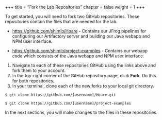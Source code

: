 +++
title = "Fork the Lab Repositories"
chapter = false
weight = 1
+++


To get started, you will need to fork two GitHub repositories. These repositories contain the files that are needed for the lab.

- https://github.com/shimib/Hoare - Contains our JFrog pipelines for configuring our Artifactory server and building our Java webapp and NPM user interface.

- https://github.com/shimib/project-examples - Contains our webapp code which consists of the Java webapp and NPM user interface.

1. Navigate to each of these repositories GitHub using the links above and fork them to your account.
2. In the top-right corner of the GitHub repository page, click **Fork**. Do this for both repositories. 
3. In your terminal, clone each of the new forks to your local git directory.

```
$ git clone https://github.com/[username]/Hoare.git
```

```
$ git clone https://github.com/[username]/project-examples
```
 In the next sections, you will make changes to the files in these repositories.

